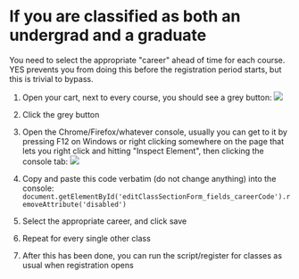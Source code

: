 If you are classified as both an undergrad and a graduate
==

You need to select the appropriate "career" ahead of time for each course. YES prevents you from doing this before the registration period starts, but this is trivial to bypass.

1. Open your cart, next to every course, you should see a grey button:
![](https://i.imgur.com/qGPFxmk.png)

2. Click the grey button

3. Open the Chrome/Firefox/whatever console, usually you can get to it by pressing F12 on Windows or right clicking somewhere on the page that lets you right click and hitting "Inspect Element", then clicking the console tab:
![](https://i.imgur.com/FtbPOlK.png)

4. Copy and paste this code verbatim (do not change anything) into the console: `document.getElementById('editClassSectionForm_fields_careerCode').removeAttribute('disabled')`

5. Select the appropriate career, and click save

6. Repeat for every single other class

7. After this has been done, you can run the script/register for classes as usual when registration opens
